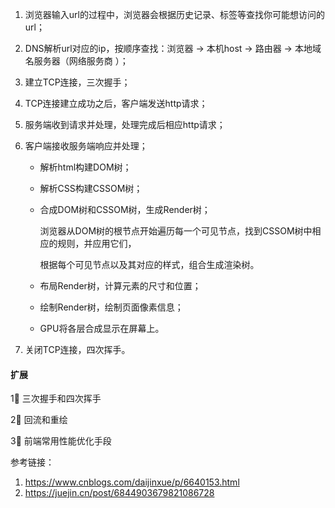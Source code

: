 1.  浏览器输入url的过程中，浏览器会根据历史记录、标签等查找你可能想访问的url；

2. DNS解析url对应的ip，按顺序查找：浏览器 -> 本机host -> 路由器 -> 本地域名服务器（网络服务商 ）；

3. 建立TCP连接，三次握手；

4. TCP连接建立成功之后，客户端发送http请求；

5. 服务端收到请求并处理，处理完成后相应http请求；

6. 客户端接收服务端响应并处理；

   * 解析html构建DOM树；

   * 解析CSS构建CSSOM树；

   * 合成DOM树和CSSOM树，生成Render树；

     浏览器从DOM树的根节点开始遍历每一个可见节点，找到CSSOM树中相应的规则，并应用它们，

     根据每个可见节点以及其对应的样式，组合生成渲染树。

   * 布局Render树，计算元素的尺寸和位置；

   * 绘制Render树，绘制页面像素信息；

   * GPU将各层合成显示在屏幕上。

7. 关闭TCP连接，四次挥手。



#### 扩展

1⃣️ 三次握手和四次挥手

2⃣️ 回流和重绘

3⃣️ 前端常用性能优化手段



参考链接：

1. https://www.cnblogs.com/daijinxue/p/6640153.html
1. https://juejin.cn/post/6844903679821086728

